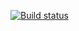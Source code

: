 [![Build status](https://ci.appveyor.com/api/projects/status/s5tn6yinysti8ckv/branch/main?svg=true)](https://ci.appveyor.com/project/Nikita2693/selenium-t69ye/branch/main)

